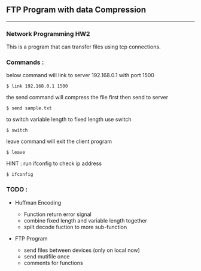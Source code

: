 ## FTP Program with data Compression
-------
### Network Programming HW2
This is a program that can transfer files using tcp connections.
### Commands :
below command will link to server 192.168.0.1 with port 1500
```
$ link 192.168.0.1 1500
```
the send command will compress the file first then send to server
```
$ send sample.txt
```
to switch variable length to fixed length use switch
```
$ switch
```
leave command will exit the client program
```
$ leave
```
HINT :
run ifconfig to check ip address
```
$ ifconfig
```


### TODO :
- Huffman Encoding
    - Function return error signal
    - combine fixed length and variable length together
    - spilt decode fuction to more sub-function

- FTP Program
    - send files between devices (only on local now)
    - send mutifile once
    - comments for functions
